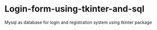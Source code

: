 # Login-form-using-tkinter-and-sql
Mysql as database for login and registration system using tkinter package
